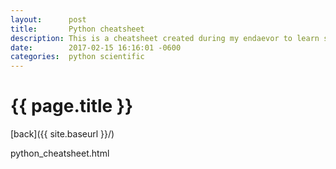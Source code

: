 ```yaml
---
layout:      post
title:       Python cheatsheet
description: This is a cheatsheet created during my endaevor to learn scientific python computing
date:        2017-02-15 16:16:01 -0600
categories:  python scientific
---
```


# {{ page.title }}

[back]({{ site.baseurl }}/)

python_cheatsheet.html

<div id="includedContent"></div>
<script>
  $.ajax({
    url: "{{ site.url }}{{ site.baseurl }}/resources/evernote/python_cheatsheet.html",
    cache: false,
    dataType: "html",
    success: function(data) {
      $("#includedContent").html(data);
    }
  });
</script>

